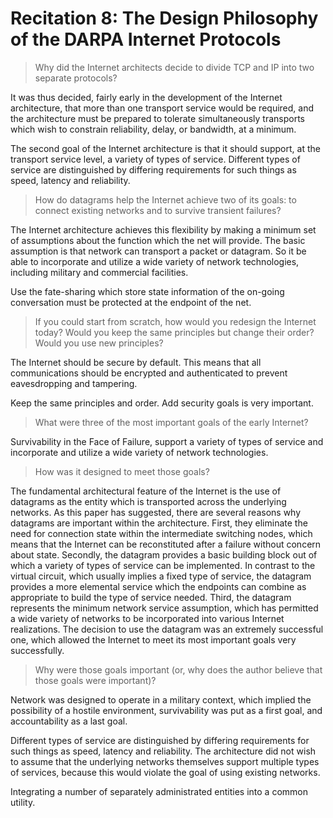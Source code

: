 # Recitation 8: The Design Philosophy of the DARPA Internet Protocols

> Why did the Internet architects decide to divide TCP and IP into two separate protocols?
> 

It was thus decided, fairly early in the development of the Internet architecture, that more than one transport service would be required, and the architecture must be prepared to tolerate simultaneously transports which wish to constrain reliability, delay, or bandwidth, at a minimum.

The second goal of the Internet architecture is that it should support, at the transport service level, a variety of types of service. Different types of service are distinguished by differing requirements for such things as speed, latency and reliability.

> How do datagrams help the Internet achieve two of its goals: to connect existing networks and to survive transient failures?
> 

The Internet architecture achieves this flexibility by making a minimum set of assumptions about the function which the net will provide. The basic assumption is that network can transport a packet or datagram. So it be able to  incorporate and utilize a wide variety of network technologies, including military and commercial facilities.

Use the fate-sharing which store state information of the on-going conversation must be protected at the endpoint of the net.

> If you could start from scratch, how would you redesign the Internet today? Would you keep the same principles but change their order? Would you use new principles?
> 

The Internet should be secure by default. This means that all communications should be encrypted and authenticated to prevent eavesdropping and tampering.

Keep the same principles and order. Add security goals is very important.

> What were three of the most important goals of the early Internet?
> 

Survivability in the Face of Failure, support a variety of types of service and incorporate and utilize a wide variety of network technologies.

> How was it designed to meet those goals?
> 

The fundamental architectural feature of the Internet is the use of datagrams as the entity which is transported across the underlying networks. As this paper has suggested, there are several reasons why datagrams are important within the architecture. First, they eliminate the need for connection state within the intermediate switching nodes, which means that the Internet can be reconstituted after a failure without concern about state. Secondly, the datagram provides a basic building block out of which a variety of types of service can be implemented. In contrast to the virtual circuit, which usually implies a fixed type of service, the datagram provides a more elemental service which the endpoints can combine as appropriate to build the type of service needed. Third, the datagram represents the minimum network service assumption, which has permitted a wide variety of networks to be incorporated into various Internet realizations. The decision to use the datagram was an extremely successful one, which allowed the Internet to meet its most important goals very successfully.

> Why were those goals important (or, why does the author believe that those goals were important)?
> 

Network was designed to operate in a military context, which implied the possibility of a hostile environment, survivability was put as a first goal, and accountability as a last goal.

Different types of service are distinguished by differing requirements for such things as speed, latency and reliability. The architecture did not wish to assume that the underlying networks themselves support multiple types of services, because this would violate the goal of using existing networks.

Integrating a number of separately administrated entities into a common utility.